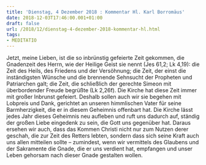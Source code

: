 ```yaml
---
title: 'Dienstag, 4 Dezember 2018 : Kommentar Hl. Karl Borromäus'
date: 2018-12-03T17:46:00.001+01:00
draft: false
url: /2018/12/dienstag-4-dezember-2018-kommentar-hl.html
tags: 
- MEDITATIO
---
```


Jetzt, meine Lieben, ist die so inbrünstig gefeierte Zeit gekommen, die Gnadenzeit des Herrn, wie der Heilige Geist sie nennt (Jes 61,2; Lk 4,19): die Zeit des Heils, des Friedens und der Versöhnung; die Zeit, der einst die inständigsten Wünsche und die brennende Sehnsucht der Propheten und Patriarchen galt; die Zeit, die schließlich der gerechte Simeon mit überbordender Freude begrüßte (Lk 2,26f). Die Kirche hat diese Zeit immer mit großer Inbrunst gefeiert. Deshalb sollen auch wir sie begehen mit Lobpreis und Dank, gerichtet an unseren himmlischen Vater für seine Barmherzigkeit, die er in diesem Geheimnis offenbart hat. Die Kirche lässt jedes Jahr dieses Geheimnis neu aufleben und ruft uns dadurch auf, ständig der großen Liebe eingedenk zu sein, die Gott uns gegenüber hat. Daraus ersehen wir auch, dass das Kommen Christi nicht nur zum Nutzen derer geschah, die zur Zeit des Retters lebten, sondern dass sich seine Kraft auch uns allen mitteilen sollte – zumindest, wenn wir vermittels des Glaubens und der Sakramente die Gnade, die er uns verdient hat, empfangen und unser Leben gehorsam nach dieser Gnade gestalten wollen.